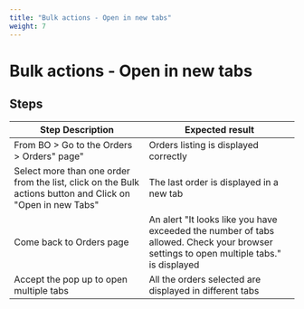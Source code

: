 ```yaml
---
title: "Bulk actions - Open in new tabs"
weight: 7
---
```


# Bulk actions - Open in new tabs
## Steps
| Step Description | Expected result |
| ----- | ----- |
| From BO > Go to the Orders > Orders" page" | Orders listing is displayed correctly |
| Select more than one order from the list, click on the Bulk actions button and Click on "Open in new Tabs" | The last order is displayed in a new tab |
| Come back to Orders page | An alert "It looks like you have exceeded the number of tabs allowed. Check your browser settings to open multiple tabs." is displayed |
| Accept the pop up to open multiple tabs | All the orders selected are displayed in different tabs |
